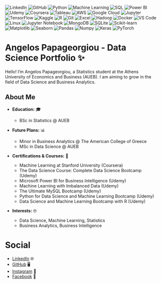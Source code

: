 ![LinkedIn](https://img.shields.io/badge/LinkedIn-%230077B5?style=flat&logo=linkedin&logoColor=white)
![GitHub](https://img.shields.io/badge/GitHub-%23121011?style=flat&logo=github&logoColor=white)
![Python](https://img.shields.io/badge/Python-3776AB?style=flat&logo=python&logoColor=white)
![Machine Learning](https://img.shields.io/badge/Machine%20Learning-FF6F00?style=flat&logo=robot&logoColor=white)
![SQL](https://img.shields.io/badge/SQL-4479A1?style=flat&logo=mysql&logoColor=white)
![Power BI](https://img.shields.io/badge/Power%20BI-F2C811?style=flat&logo=powerbi&logoColor=white)
![Udemy](https://img.shields.io/badge/Udemy-EC5252?style=flat&logo=udemy&logoColor=white)
![Coursera](https://img.shields.io/badge/Coursera-FF5B00?style=flat&logo=coursera&logoColor=white)
![Tableau](https://img.shields.io/badge/Tableau-E97627?style=flat&logo=tableau&logoColor=white)
![AWS](https://img.shields.io/badge/AWS-232F3E?style=flat&logo=amazonaws&logoColor=white)
![Google Cloud](https://img.shields.io/badge/Google%20Cloud-4285F4?style=flat&logo=googlecloud&logoColor=white)
![Jupyter](https://img.shields.io/badge/Jupyter-F37626?style=flat&logo=jupyter&logoColor=white)
![TensorFlow](https://img.shields.io/badge/TensorFlow-FF6F00?style=flat&logo=tensorflow&logoColor=white)
![Kaggle](https://img.shields.io/badge/Kaggle-20BEFF?style=flat&logo=kaggle&logoColor=white)
![R](https://img.shields.io/badge/R-276DC3?style=flat&logo=r&logoColor=white)
![Git](https://img.shields.io/badge/Git-F05032?style=flat&logo=git&logoColor=white)
![Excel](https://img.shields.io/badge/Excel-217346?style=flat&logo=microsoftexcel&logoColor=white)
![Hadoop](https://img.shields.io/badge/Hadoop-66CC33?style=flat&logo=apachehadoop&logoColor=white)
![Docker](https://img.shields.io/badge/Docker-2496ED?style=flat&logo=docker&logoColor=white)
![VS Code](https://img.shields.io/badge/VS%20Code-007ACC?style=flat&logo=visualstudiocode&logoColor=white)
![Linux](https://img.shields.io/badge/Linux-FCC624?style=flat&logo=linux&logoColor=black)
![Jupyter Notebook](https://img.shields.io/badge/Jupyter%20Notebook-F37626?style=flat&logo=jupyter&logoColor=white)
![MongoDB](https://img.shields.io/badge/MongoDB-47A248?style=flat&logo=mongodb&logoColor=white)
![SQLite](https://img.shields.io/badge/SQLite-003B57?style=flat&logo=sqlite&logoColor=white)
![Scikit-learn](https://img.shields.io/badge/Scikit--learn-F7931E?style=flat&logo=scikit-learn&logoColor=white)
![Matplotlib](https://img.shields.io/badge/Matplotlib-003B57?style=flat&logo=matplotlib&logoColor=white)
![Seaborn](https://img.shields.io/badge/Seaborn-9A9EAB?style=flat&logo=seaborn&logoColor=white)
![Pandas](https://img.shields.io/badge/Pandas-150458?style=flat&logo=pandas&logoColor=white)
![Numpy](https://img.shields.io/badge/Numpy-013243?style=flat&logo=numpy&logoColor=white)
![Keras](https://img.shields.io/badge/Keras-D00000?style=flat&logo=keras&logoColor=white)
![PyTorch](https://img.shields.io/badge/PyTorch-EE4C2C?style=flat&logo=pytorch&logoColor=white)

# Angelos Papageorgiou - Data Science Portfolio ✨

Hello! I’m Angelos Papageorgiou, a Statistics student at the Athens University of Economics and Business (AUEB). I am aiming to grow in the field of Data Science and Business Analytics.


## About Me

- **Education:** 🎓
  - BSc in Statistics @ AUEB

- **Future Plans:** 📊
  - Minor in Business Analytics @ The American College of Greece 
  - MSc in Data Science @ AUEB 

- **Certifications & Courses:** 🚀
  - Machine Learning at Stanford University (Coursera)
  - The Data Science Course: Complete Data Science Bootcamp (Udemy)
  - Microsoft Power BI for Business Intelligence (Udemy)
  - Machine Learning with Imbalanced Data (Udemy)
  - The Ultimate MySQL Bootcamp (Udemy)
  - Python for Data Science and Machine Learning Bootcamp (Udemy)
  - Data Science and Machine Learning Bootcamp with R (Udemy)



- **Interests:** 🤓
  - Data Science, Machine Learning, Statistics
  - Business Analytics, Business Intelligence

# Social
- [LinkedIn](https://www.linkedin.com/in/angelos-papageorgiou-ap2409/) 🌐
- [GitHub](https://github.com/angpapageorgiou) 🖥️
- [Instagram](https://www.instagram.com/agg_ppg) 📸
- [Facebook](https://www.facebook.com/AggelosPapageorgiouu?locale=el_GR) 📘

